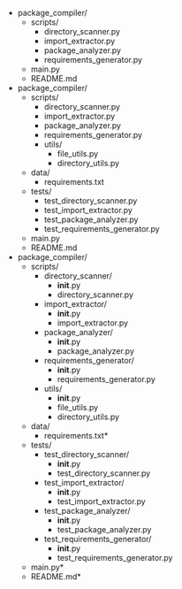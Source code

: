 - package_compiler/
    - scripts/
        - directory_scanner.py
        - import_extractor.py
        - package_analyzer.py
        - requirements_generator.py
    - main.py
    - README.md
- package_compiler/
    - scripts/
        - directory_scanner.py
        - import_extractor.py
        - package_analyzer.py
        - requirements_generator.py
        - utils/
            - file_utils.py
            - directory_utils.py
    - data/
        - requirements.txt
    - tests/
        - test_directory_scanner.py
        - test_import_extractor.py
        - test_package_analyzer.py
        - test_requirements_generator.py
    - main.py
    - README.md
- package_compiler/
    - scripts/
        - directory_scanner/
            - __init__.py
            - directory_scanner.py
        - import_extractor/
            - __init__.py
            - import_extractor.py
        - package_analyzer/
            - __init__.py
            - package_analyzer.py
        - requirements_generator/
            - __init__.py
            - requirements_generator.py
        - utils/
            - __init__.py
            - file_utils.py
            - directory_utils.py
    - data/
        - requirements.txt*
    - tests/
        - test_directory_scanner/
            - __init__.py
            - test_directory_scanner.py
        - test_import_extractor/
            - __init__.py
            - test_import_extractor.py
        - test_package_analyzer/
            - __init__.py
            - test_package_analyzer.py
        - test_requirements_generator/
            - __init__.py
            - test_requirements_generator.py
    - main.py*
    - README.md*

